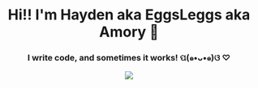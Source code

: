 <h1 align="center">Hi!! I'm Hayden aka EggsLeggs aka Amory 👋</h1>

<h3 align="center">I write code, and sometimes it works! ପ(๑•ᴗ•๑)ଓ ♡</h3>
<p align="center">
  <a href="https://skillicons.dev">
    <img src="https://skillicons.dev/icons?i=python,bash,c,cpp,cs,js,react,redux" />
  </a>
</p>
